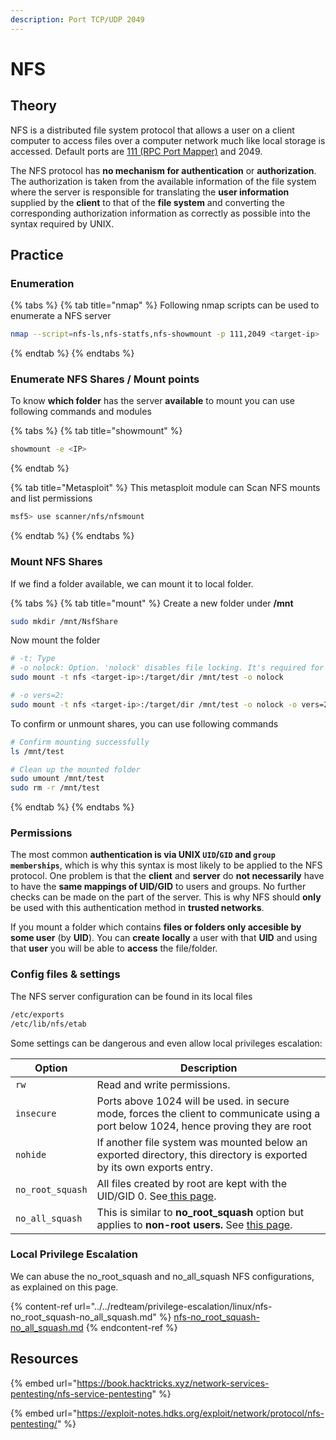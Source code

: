 ```yaml
---
description: Port TCP/UDP 2049
---
```


# NFS

## Theory

NFS is a distributed file system protocol that allows a user on a client computer to access files over a computer network much like local storage is accessed. Default ports are [111 (RPC Port Mapper)](rpc-port-mapper.md) and 2049.

The NFS protocol has **no mechanism for authentication** or **authorization**. The authorization is taken from the available information of the file system where the server is responsible for translating the **user information** supplied by the **client** to that of the **file system** and converting the corresponding authorization information as correctly as possible into the syntax required by UNIX.

## Practice

### Enumeration

{% tabs %}
{% tab title="nmap" %}
Following nmap scripts can be used to enumerate a NFS server

```bash
nmap --script=nfs-ls,nfs-statfs,nfs-showmount -p 111,2049 <target-ip>
```
{% endtab %}
{% endtabs %}

### Enumerate NFS Shares / Mount points

To know **which folder** has the server **available** to mount you can use following commands and modules

{% tabs %}
{% tab title="showmount" %}
```bash
showmount -e <IP>
```
{% endtab %}

{% tab title="Metasploit" %}
This metasploit module can Scan NFS mounts and list permissions

```bash
msf5> use scanner/nfs/nfsmount
```
{% endtab %}
{% endtabs %}

### Mount NFS Shares

If we find a folder available, we can mount it to local folder.

{% tabs %}
{% tab title="mount" %}
Create a new folder under **/mnt**

```bash
sudo mkdir /mnt/NsfShare
```

Now mount the folder

```bash
# -t: Type
# -o nolock: Option. 'nolock' disables file locking. It's required for older NFS servers.
sudo mount -t nfs <target-ip>:/target/dir /mnt/test -o nolock

# -o vers=2: 
sudo mount -t nfs <target-ip>:/target/dir /mnt/test -o nolock -o vers=2
```

To confirm or unmount shares, you can use following commands

```bash
# Confirm mounting successfully
ls /mnt/test

# Clean up the mounted folder
sudo umount /mnt/test
sudo rm -r /mnt/test
```
{% endtab %}
{% endtabs %}

### Permissions

The most common **authentication is via UNIX `UID`/`GID` and `group memberships`**, which is why this syntax is most likely to be applied to the NFS protocol. One problem is that the **client** and **server** do **not necessarily** have to have the **same mappings of UID/GID** to users and groups. No further checks can be made on the part of the server. This is why NFS should **only** be used with this authentication method in **trusted networks**.

If you mount a folder which contains **files or folders only accesible by some user** (by **UID**). You can **create** **locally** a user with that **UID** and using that **user** you will be able to **access** the file/folder.

### Config files & settings

The NFS server configuration can be found in its local files

```bash
/etc/exports
/etc/lib/nfs/etab
```

Some settings can be dangerous and even allow local privileges escalation:

| Option           | Description                                                                                                                                                                          |
| ---------------- | ------------------------------------------------------------------------------------------------------------------------------------------------------------------------------------ |
| `rw`             | Read and write permissions.                                                                                                                                                          |
| `insecure`       | Ports above 1024 will be used. in secure mode, forces the client to communicate using a port below 1024, hence proving they are root                                                 |
| `nohide`         | If another file system was mounted below an exported directory, this directory is exported by its own exports entry.                                                                 |
| `no_root_squash` | All files created by root are kept with the UID/GID 0. See[ this page](../../redteam/privilege-escalation/linux/nfs-no\_root\_squash-no\_all\_squash.md).                            |
| `no_all_squash`  | This is similar to **no\_root\_squash** option but applies to **non-root users.** See [this page](../../redteam/privilege-escalation/linux/nfs-no\_root\_squash-no\_all\_squash.md). |

### Local Privilege Escalation

We can abuse the no\_root\_squash and no\_all\_squash NFS configurations, as explained on this page.

{% content-ref url="../../redteam/privilege-escalation/linux/nfs-no_root_squash-no_all_squash.md" %}
[nfs-no\_root\_squash-no\_all\_squash.md](../../redteam/privilege-escalation/linux/nfs-no\_root\_squash-no\_all\_squash.md)
{% endcontent-ref %}

## Resources

{% embed url="https://book.hacktricks.xyz/network-services-pentesting/nfs-service-pentesting" %}

{% embed url="https://exploit-notes.hdks.org/exploit/network/protocol/nfs-pentesting/" %}
